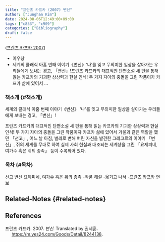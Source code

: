 ```yaml
---
title: "프란츠 카프카 (2007) 변신"
author: ["Junghan Kim"]
date: 2024-08-06T12:49:00+09:00
tags: ["c853", "c909"]
categories: ["Bibliography"]
draft: false
---
```


(<a href="#citeproc_bib_item_1">프란츠 카프카 2007</a>)

-   이우창
-   세계의 클래식 아홉 번째 이야기《변신》‘나‘를 잊고 무의미한 일상을 살아가는 우리들에게 보내는 경고, 「변신」!프란츠 카프카의 대표적인 단편소설 세 편을 통해 읽는 카프카의 기괴한 상상력과 현실 인식! 두 가지 자아의 충돌을 그린 작품이자 카프카 삶에 있어서 ...


### 책소개 {#책소개}

세계의 클래식 아홉 번째 이야기《변신》 ‘나'를 잊고 무의미한 일상을 살아가는 우리들에게 보내는 경고, 「변신」!

프란츠 카프카의 대표적인 단편소설 세 편을 통해 읽는 카프카의 기괴한 상상력과 현실 인식! 두 가지 자아의 충돌을 그린 작품이자 카프카 삶에 있어서 거울과 같은 역할을 했던 「선고」, 어느 날 아침, 벌레로 변해 버린 자신을 발견한 그레고르의 이야기 「변신」, 쥐의 세계를 무대로 하여 실제 사회 현실과 대조되는 세계상을 그린 「요제피네, 여가수 혹은 쥐의 종족」 등이 수록되어 있다.


### 목차 {#목차}

선고 변신 요제피네, 여가수 혹은 쥐의 종족 -작품 해설 -옮기고 나서 -프란츠 카프카 연보


## Related-Notes {#related-notes}

## References

<style>.csl-entry{text-indent: -1.5em; margin-left: 1.5em;}</style><div class="csl-bib-body">
  <div class="csl-entry"><a id="citeproc_bib_item_1"></a>프란츠 카프카. 2007. <i>변신</i>. Translated by 권세훈. <a href="https://m.yes24.com/Goods/Detail/8244138">https://m.yes24.com/Goods/Detail/8244138</a>.</div>
</div>
